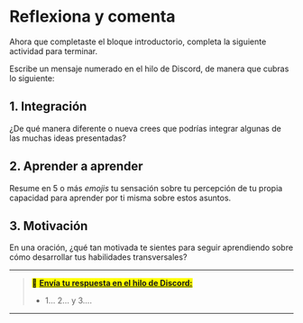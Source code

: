 # Reflexiona y comenta

Ahora que completaste el bloque introductorio, completa la siguiente actividad para terminar.

Escribe un mensaje numerado en el hilo de Discord, de manera que cubras lo siguiente:

## 1. Integración

¿De qué manera diferente o nueva crees que podrías integrar algunas de las muchas ideas presentadas?

## 2. Aprender a aprender

Resume en 5 o más *emojis* tu sensación sobre tu percepción de tu propia capacidad para aprender por ti misma sobre estos asuntos.

## 3. Motivación

En una oración, ¿qué tan motivada te sientes para seguir aprendiendo sobre cómo desarrollar tus habilidades transversales?

---

> <mark>💬 [**Envía tu respuesta en el hilo de Discord:**](https://discord.com/channels/1209273049304666113/1238194332939587659)</mark>
> 
> - 1... 2... y 3....

---
